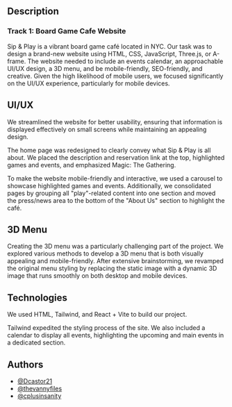 
## Description 

### Track 1: Board Game Cafe Website
Sip & Play is a vibrant board game café located in NYC. Our task was to design a brand-new website using HTML, CSS, JavaScript, Three.js, or A-frame. The website needed to include an events calendar, an approachable UI/UX design, a 3D menu, and be mobile-friendly, SEO-friendly, and creative. Given the high likelihood of mobile users, we focused significantly on the UI/UX experience, particularly for mobile devices.


## UI/UX

We streamlined the website for better usability, ensuring that information is displayed effectively on small screens while maintaining an appealing design.

The home page was redesigned to clearly convey what Sip & Play is all about. We placed the description and reservation link at the top, highlighted games and events, and emphasized Magic: The Gathering.

To make the website mobile-friendly and interactive, we used a carousel to showcase highlighted games and events. Additionally, we consolidated pages by grouping all "play"-related content into one section and moved the press/news area to the bottom of the "About Us" section to highlight the café.

## 3D Menu

Creating the 3D menu was a particularly challenging part of the project. We explored various methods to develop a 3D menu that is both visually appealing and mobile-friendly. After extensive brainstorming, we revamped the original menu styling by replacing the static image with a dynamic 3D image that runs smoothly on both desktop and mobile devices.


## Technologies 

We used HTML, Tailwind, and React + Vite to build our project.

Tailwind expedited the styling process of the site. We also included a calendar to display all events, highlighting the upcoming and main events in a dedicated section.


## Authors

- [@Dcastor21](https://github.com/Dcastor21)
- [@thevannyfiles](https://github.com/thevannyfiles)
- [@cplusinsanity](https://github.com/cplusinsanity)




